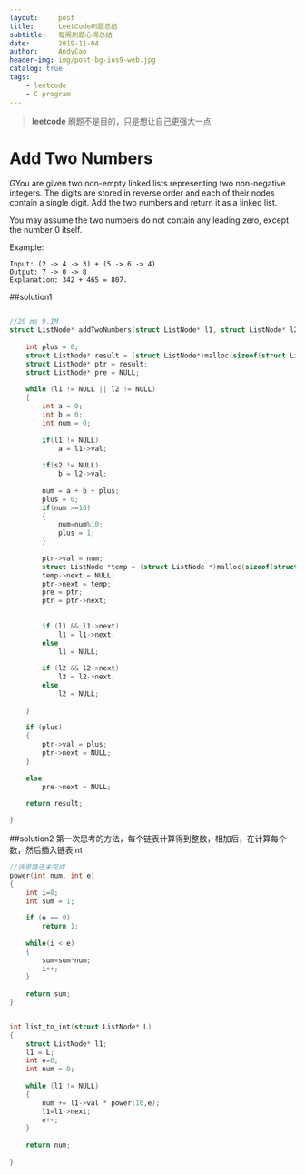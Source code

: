 ```yaml
---
layout:     post
title:      LeetCode刷题总结
subtitle:   每周刷题心得总结
date:       2019-11-04
author:     AndyCao
header-img: img/post-bg-ios9-web.jpg
catalog: true
tags:
    - leetcode
    - C program
---
```


>**leetcode** 刷题不是目的，只是想让自己更强大一点

# Add Two Numbers

GYou are given two non-empty linked lists representing two non-negative integers. The digits are stored in reverse order and each of their nodes contain a single digit. Add the two numbers and return it as a linked list.

You may assume the two numbers do not contain any leading zero, except the number 0 itself.

Example:

```
Input: (2 -> 4 -> 3) + (5 -> 6 -> 4)
Output: 7 -> 0 -> 8
Explanation: 342 + 465 = 807.
```

##solution1

```c

//20 ms	9.1M
struct ListNode* addTwoNumbers(struct ListNode* l1, struct ListNode* l2){
    
    int plus = 0;
    struct ListNode* result = (struct ListNode*)malloc(sizeof(struct ListNode));
    struct ListNode* ptr = result;
    struct ListNode* pre = NULL;
    
    while (l1 != NULL || l2 != NULL)
    {
        int a = 0;
        int b = 0;
        int num = 0;
        
        if(l1 != NULL)
            a = l1->val;
        
        if(s2 != NULL)
            b = l2->val;
        
        num = a + b + plus;
        plus = 0;
        if(num >=10)
        {
            num=num%10;
            plus = 1;
        }
        
        ptr->val = num;
        struct ListNode *temp = (struct ListNode *)malloc(sizeof(struct ListNode));
        temp->next = NULL;
        ptr->next = temp;
        pre = ptr;
        ptr = ptr->next;
        
        
        if (l1 && l1->next)
            l1 = l1->next;
        else
            l1 = NULL;
        
        if (l2 && l2->next)
            l2 = l2->next;
        else
            l2 = NULL;
        
    }
    
    if (plus)
    {
        ptr->val = plus;
        ptr->next = NULL;
    }
    
    else
        pre->next = NULL;
    
    return result;

}
```
##solution2
第一次思考的方法，每个链表计算得到整数，相加后，在计算每个数，然后插入链表int 
```c
//该思路还未完成
power(int num, int e)
{
    int i=0;
    int sum = 1;
    
    if (e == 0)
        return 1;
    
    while(i < e)
    {
        sum=sum*num;
        i++;
    }
    
    return sum;
}


int list_to_int(struct ListNode* L)
{
    struct ListNode* l1;
    l1 = L;
    int e=0;
    int num = 0;
    
    while (l1 != NULL)
    {
        num += l1->val * power(10,e);
        l1=l1->next;
        e++;
    }
    
    return num;
    
}
```

